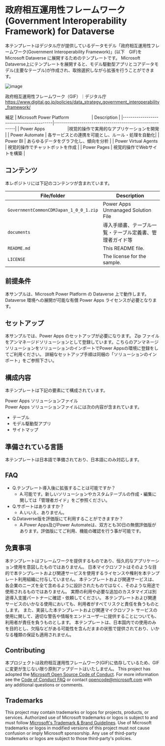 # 政府相互運用性フレームワーク(Government Interoperability Framework) for Dataverse

本テンプレートはデジタル庁が提供しているデータモデル「政府相互運用性フレームワーク(Government Interoperability Framework)」(以下　GIF)を Microsoft Dataverse に展開するためのテンプレートです。
Microsoft Dataverse上にテンプレートを展開すると、モデル駆動型アプリとコアデータモデル(主要なテーブル)が作成され、取捨選択しながら拡張を行うことができます。 

![image](https://user-images.githubusercontent.com/123050871/214772063-25f861a9-f66a-454f-b0b9-c6e06bb4dd1e.png)

政府相互運用性フレームワーク（GIF）｜デジタル庁
https://www.digital.go.jp/policies/data_strategy_government_interoperability_framework/

補足
|       Microsoft Power Platform              　　　　　| Description                                              |
|------------------------------------------|----------------------------------------------------------|
| Power Apps   　　　　　|視覚的操作で実用的なアプリケーションを開発                       |
| Power Automate                              | 各サービスとの連携を可能とし、ルール・処理を自動化|
| Power BI                           | あらゆるデータをグラフ化し、傾向を分析                                        |
| Power Virtual Agents                                | 視覚的操作でチャットボットを作成                              |
| Power Pages                              | 視覚的操作でWebサイトを構築                            |

## コンテンツ
本レポジトリには下記のコンテンツが含まれています。

| File/folder                     　　　　　| Description                                              |
|------------------------------------------|----------------------------------------------------------|
| `GovernmentCommonCDMJapan_1_0_0_1.zip`   |Power Apps Unmanaged Solution File                        |
| `documents`                              | 導入手順書、テーブル一覧・テーブル定義書、管理者ガイド等|
| `README.md`                              | This README file.                                        |
| `LICENSE`                                | The license for the sample.                              |

## 前提条件
本サンプルは、Microsoft Power Platform の Dataverse 上で動作します。
Dataverse 環境への展開が可能な有償 Power Apps ライセンスが必要となります。

## セットアップ
本サンプルでは、Power Apps のセットアップが必要になります。
Zip ファイルをアンマネージドソリューションとして登録しています。こちらのアンマネージソリューションをソリューションのインポートでPower Appsの環境に登録をしてご利用ください。
詳細なセットアップ手順は同梱の「ソリューションのインポート」をご参照下さい。

## 構成内容
本テンプレートは下記の要素にて構成されています。

Power Apps ソリューションファイル  
Power Apps ソリューションファイルには次の内容が含まれています。
 - テーブル
 - モデル駆動型アプリ
 - サイトマップ

## 準備されている言語
本テンプレートは日本語で準備されており、日本語にのみ対応します。

## FAQ
 - Q.テンプレート導入後に拡張することは可能ですか？
   - A.可能です。新しいソリューションやカスタムテーブルの作成・編集に関しては「管理者ガイド」をご参照ください。
 - Q.サポートはありますか？
    - A.いいえ、ありません。
 - Q.Dataverse版を評価版にて利用することができますか？
    - A.Power Apps及びPower Automateは、双方とも30日の無償評価版があります。評価版にてご利用、機能の確認を行う事が可能です。

## 免責事項
本テンプレートはフレームワークを提供するものであり、恒久的なアプリケーション使用を意図したものではありません。
日本マイクロソフトはそのような目的で本テンプレートおよび関連サービスを使用するライセンスや権利を本テンプレート利用組織に付与していません。 
本テンプレートおよび関連サービスは、各企業のニーズを全て含めるように設計されたものではなく、そのような用途で使用されるものではありません。
実際の利用や必要な追加のカスタマイズは別途導入支援パートナーに確認・依頼してください。 本テンプレートおよび関連サービスのいかなる使用においても、利用者がすべてリスクと責任を負うものとします。
また、実装した本テンプレートおよび関連マイクロソフト サービスの使用に関して、適切な警告や情報をエンドユーザーに提供することについても、利用者が責任を負うものとします。 
本テンプレートは、日本国内での使用のみを目的とし、欠陥などがある可能性を含んだままの状態で提供されており、いかなる種類の保証も適用されません。

## Contributing
本プロジェクトは政府相互運用性フレームワーク(GIF)に依存しているため、GIFに変更が生じない限り原則アップデートはいたしません。
This project has adopted the [Microsoft Open Source Code of Conduct](https://opensource.microsoft.com/codeofconduct/).
For more information see the [Code of Conduct FAQ](https://opensource.microsoft.com/codeofconduct/faq/) or
contact [opencode@microsoft.com](mailto:opencode@microsoft.com) with any additional questions or comments.

## Trademarks

This project may contain trademarks or logos for projects, products, or services. Authorized use of Microsoft 
trademarks or logos is subject to and must follow 
[Microsoft's Trademark & Brand Guidelines](https://www.microsoft.com/en-us/legal/intellectualproperty/trademarks/usage/general).
Use of Microsoft trademarks or logos in modified versions of this project must not cause confusion or imply Microsoft sponsorship.
Any use of third-party trademarks or logos are subject to those third-party's policies.
